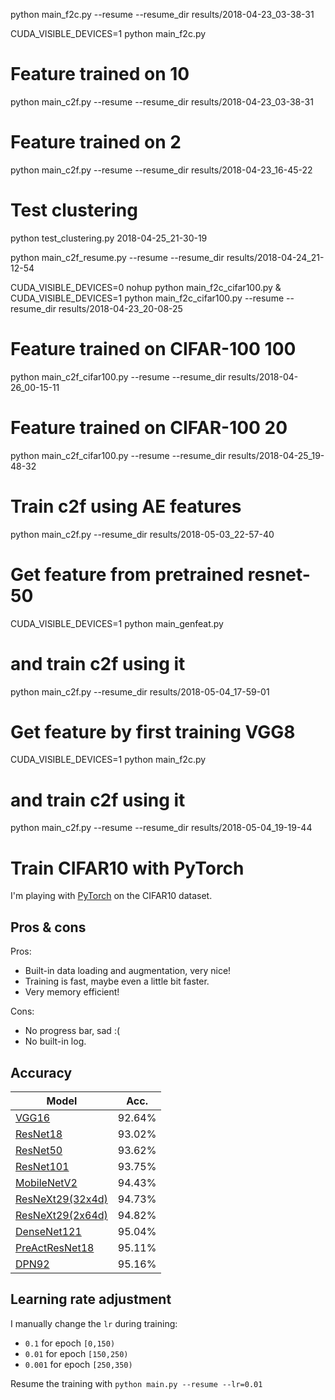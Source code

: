 python main_f2c.py --resume --resume_dir results/2018-04-23_03-38-31 

CUDA_VISIBLE_DEVICES=1 python main_f2c.py

# Feature trained on 10
python main_c2f.py --resume --resume_dir results/2018-04-23_03-38-31

# Feature trained on 2
python main_c2f.py --resume --resume_dir results/2018-04-23_16-45-22

# Test clustering
python test_clustering.py 2018-04-25_21-30-19

python main_c2f_resume.py --resume --resume_dir results/2018-04-24_21-12-54

CUDA_VISIBLE_DEVICES=0 nohup python main_f2c_cifar100.py &
CUDA_VISIBLE_DEVICES=1 python main_f2c_cifar100.py --resume --resume_dir results/2018-04-23_20-08-25



# Feature trained on CIFAR-100 100
python main_c2f_cifar100.py --resume --resume_dir results/2018-04-26_00-15-11

# Feature trained on CIFAR-100 20
python main_c2f_cifar100.py --resume --resume_dir results/2018-04-25_19-48-32


# Train c2f using AE features
python main_c2f.py --resume_dir results/2018-05-03_22-57-40

# Get feature from pretrained resnet-50
CUDA_VISIBLE_DEVICES=1 python main_genfeat.py 
# and train c2f using it 
python main_c2f.py --resume_dir results/2018-05-04_17-59-01

# Get feature by first training VGG8
CUDA_VISIBLE_DEVICES=1 python main_f2c.py
# and train c2f using it 
python main_c2f.py --resume --resume_dir results/2018-05-04_19-19-44


# Train CIFAR10 with PyTorch

I'm playing with [PyTorch](http://pytorch.org/) on the CIFAR10 dataset.

## Pros & cons
Pros:
- Built-in data loading and augmentation, very nice!
- Training is fast, maybe even a little bit faster.
- Very memory efficient!

Cons:
- No progress bar, sad :(
- No built-in log.

## Accuracy
| Model             | Acc.        |
| ----------------- | ----------- |
| [VGG16](https://arxiv.org/abs/1409.1556)              | 92.64%      |
| [ResNet18](https://arxiv.org/abs/1512.03385)          | 93.02%      |
| [ResNet50](https://arxiv.org/abs/1512.03385)          | 93.62%      |
| [ResNet101](https://arxiv.org/abs/1512.03385)         | 93.75%      |
| [MobileNetV2](https://arxiv.org/abs/1801.04381)       | 94.43%      |
| [ResNeXt29(32x4d)](https://arxiv.org/abs/1611.05431)  | 94.73%      |
| [ResNeXt29(2x64d)](https://arxiv.org/abs/1611.05431)  | 94.82%      |
| [DenseNet121](https://arxiv.org/abs/1608.06993)       | 95.04%      |
| [PreActResNet18](https://arxiv.org/abs/1603.05027)    | 95.11%      |
| [DPN92](https://arxiv.org/abs/1707.01629)             | 95.16%      |

## Learning rate adjustment
I manually change the `lr` during training:
- `0.1` for epoch `[0,150)`
- `0.01` for epoch `[150,250)`
- `0.001` for epoch `[250,350)`

Resume the training with `python main.py --resume --lr=0.01`
